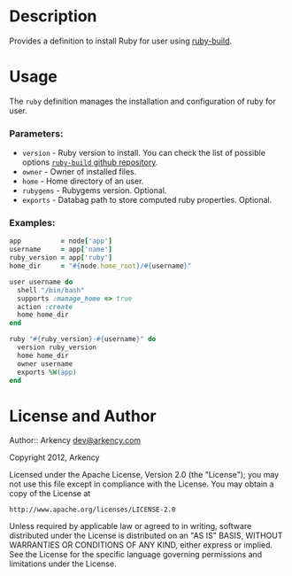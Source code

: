 Description
===========

Provides a definition to install Ruby for user using [ruby-build](https://github.com/sstephenson/ruby-build).

Usage
=====

The `ruby` definition manages the installation and configuration of
ruby for user.

### Parameters:

* `version` - Ruby version to install. You can check the list of possible options [`ruby-build` github repository](https://github.com/sstephenson/ruby-build/tree/master/share/ruby-build).
* `owner` - Owner of installed files.
* `home` - Home directory of an user.
* `rubygems` - Rubygems version. Optional.
* `exports` - Databag path to store computed ruby properties. Optional.

### Examples:

```ruby
app          = node['app']
username     = app['name']
ruby_version = app['ruby']
home_dir     = "#{node.home_root}/#{username}"

user username do
  shell "/bin/bash"
  supports :manage_home => true
  action :create
  home home_dir
end

ruby "#{ruby_version}-#{username}" do
  version ruby_version
  home home_dir
  owner username
  exports %W(app)
end
```

License and Author
==================

Author:: Arkency <dev@arkency.com>

Copyright 2012, Arkency

Licensed under the Apache License, Version 2.0 (the "License");
you may not use this file except in compliance with the License.
You may obtain a copy of the License at

    http://www.apache.org/licenses/LICENSE-2.0

Unless required by applicable law or agreed to in writing, software
distributed under the License is distributed on an "AS IS" BASIS,
WITHOUT WARRANTIES OR CONDITIONS OF ANY KIND, either express or implied.
See the License for the specific language governing permissions and
limitations under the License.

